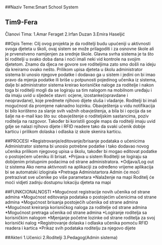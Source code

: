 ##Naziv Teme:Smart School System

## Tim9-Fera
Članovi Tima:
  1.Amar Feraget
  2.Irfan Duzan
  3.Emira Haseljić
  
##Opis Teme:
Cilj ovog projekta je da roditelji budu upućeniji u aktivnosti svoga djeteta u školi, ovaj sistem se može prilagoditi i za osnovne škole ali je prvenstveno namijenjen za srednje škole. Glavna svrha sistema je ta što bi roditelji u svako doba dana i noći imali neki vid kontrole na svojim djetetom. Znamo da djeca ne govore sve roditeljima zato smo došli na ideju da kreiramo ovako nešto. Prilikom upisa djeteta u školu administrator sistema bi unosio njegove podatke i dodavao ga u sistem i jedini on bi imao pravo da mjenja podatke ili briše u potpunosti pojedinog učenika iz sistema, dalje bi administrator sistema kreirao korisničke naloge za roditelje i nakon toga bi roditelji mogli da se logiraju sa tim nalogom na mobilnom uređaju i da imaju uvid u sljedeće stavri: ocjene, izostanke(opravdane i neopravdane), koje predmete njihovo dijete sluša i vladanje. Roditelji bi imali mogućnost da promjene naknadno lozinku. Obavještenja u vidu notifikacija bi bilo korišteno za slanje svih važnih obavještenja, a bila bi i opcija da se šalje na e-mail kao što su: obavještenje o roditeljskim sastancima, poziv roditelja na razgovor. Također bi koristili google maps da roditelji imaju uvid gdje se nalazi njihovo dijete i RFID readere tako da svaki učenik dobije karticu i prilikom dolaska i odlaska iz skole skenira karticu. 

##PROCESI
*Registrovanje/editovanje/brisanje podataka o učenicima
Administrator sistema bi unosio potrebne podatke i tako dodavao novog učenika prilikom njegovog upisa u školu, također bi mogao editovat podatke o postojećem učeniku ili brisat.
*Prijava u sistem
Roditelji se logiraju sa dobijenim pristupnim podacima od strane administratora.
*Odjava/Log out iz sistema
Ako nema aktivnosti na aplikaciji za određeno vrijeme aplikacija bi se automatski izlogirala
*Pretraga Administartora
Admin će moći pretrazivat sve učenike po više parametara
*Nalaženje na mapi
Roditelj će moći vidjeti zadnju dostupnu lokaciju djeteta na mapi

##FUNKCIONALNOSTI
*Mogućnost registracije novih učenika od strane admina
*Mogućnost editovanja podataka o postojećim učenicima od strane admina
*Mogućnost  brisanja postojećih učenika od strane admina
*Mogućnost kreiranja korisničkog naloga za roditelje od strane admina
*Mogućnost pretraga učenika od strane admina
*Logiranje roditelja sa korisničkim nalogom
*Mjenjanje početne lozinke od strane roditelja za svoj korisnički nalog
*Registrovanje dolaska i odlaska učenika pomoću RFID readera i kartica
*Prikaz svih podataka roditelju za njegovo dijete

##Akteri
1.Učenici
2.Roditelji
3.Pedagog(Admin sistema)
